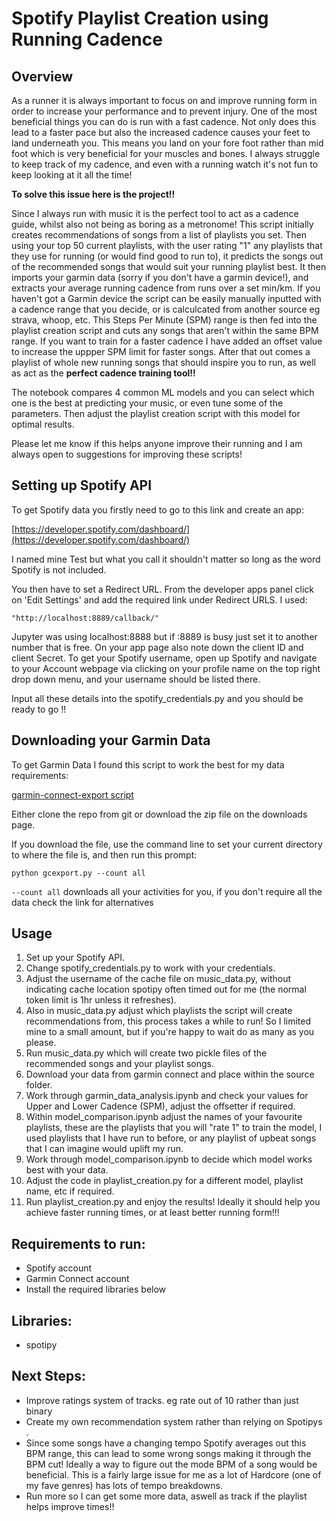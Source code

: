 # Spotify Playlist Creation using Running Cadence

## Overview
As a runner it is always important to focus on and improve running form in order to increase your performance and to prevent injury. One of the most beneficial things you can do is run with a fast cadence. Not only does this lead to a faster pace but also the increased cadence causes your feet to land underneath you. This means you land on your fore foot rather than mid foot which is very beneficial for your muscles and bones. I always struggle to keep track of my cadence, and even with a running watch it's not fun to keep looking at it all the time!

**To solve this issue here is the project!!**

Since I always run with music it is the perfect tool to act as a cadence guide, whilst also not being as boring as a metronome! This script initially creates recommendations of songs from a list of playlists you set. Then using your top 50 current playlists, with the user rating "1" any playlists that they use for running (or would find good to run to), it predicts the songs out of the recommended songs that would suit your running playlist best. It then imports your garmin data (sorry if you don't have a garmin device!), and extracts your average running cadence from runs over a set min/km. If you haven't got a Garmin device the script can be easily manually inputted with a cadence range that you decide, or is calculcated from another source eg strava, whoop, etc. This Steps Per Minute (SPM) range is then fed into the playlist creation script and cuts any songs that aren't within the same BPM range. If you want to train for a faster cadence I have added an offset value to increase the uppper SPM limit for faster songs. After that out comes a playlist of whole new running songs that should inspire you to run, as well as act as the **perfect cadence training tool!!**

The notebook compares 4 common ML models and you can select which one is the best at predicting your music, or even tune some of the parameters. Then adjust the playlist creation script with this model for optimal results.

Please let me know if this helps anyone improve their running and I am always open to suggestions for improving these scripts!

## Setting up Spotify API
To get Spotify data you firstly need to go to this link and create an app:

[https://developer.spotify.com/dashboard/](https://developer.spotify.com/dashboard/)

I named mine Test but what you call it shouldn't matter so long as the word Spotify is not included.

You then have to set a Redirect URL. From the developer apps panel click on 'Edit Settings' and add the required link under Redirect URLS. I used:

    "http://localhost:8889/callback/"
    
 Jupyter was using localhost:8888 but if :8889 is busy just set it to another number that is free. On your app page also note down the client ID and client Secret. To get your Spotify username, open up Spotify and navigate to your Account webpage via clicking on your profile name on the top right drop down menu, and your username should be listed there.
 
 Input all these details into the spotify_credentials.py and you should be ready to go !!

## Downloading your Garmin Data
To get Garmin Data I found this script to work the best for my data requirements:

[garmin-connect-export script](https://github.com/pe-st/garmin-connect-export/)

Either clone the repo from git or download the zip file on the downloads page.

If you download the file, use the command line to set your current directory to where the file is, and then run this prompt:

    python gcexport.py --count all

`--count all` downloads all your activities for you, if you don't require all the data check the link for alternatives

## Usage
1) Set up your Spotify API.
2) Change spotify_credentials.py to work with your credentials.
3) Adjust the username of the cache file on music_data.py, without indicating cache location spotipy often timed out for me (the normal token limit is 1hr unless it refreshes).
4) Also in music_data.py adjust which playlists the script will create recommendations from, this process takes a while to run! So I limited mine to a small amount, but if you're happy to wait do as many as you please.
5) Run music_data.py which will create two pickle files of the recommended songs and your playlist songs.
6) Download your data from garmin connect and place within the source folder.
7) Work through garmin_data_analysis.ipynb and check your values for Upper and Lower Cadence (SPM), adjust the offsetter if required.
8) Within model_comparison.ipynb adjust the names of your favourite playlists, these are the playlists that you will "rate 1" to train the model, I used playlists that I have run to before, or any playlist of upbeat songs that I can imagine would uplift my run.
9) Work through model_comparison.ipynb to decide which model works best with your data.
10) Adjust the code in playlist_creation.py for a different model, playlist name, etc if required.
11) Run playlist_creation.py and enjoy the results! Ideally it should help you achieve faster running times, or at least better running form!!!

## Requirements to run:
* Spotify account
* Garmin Connect account
* Install the required libraries below

## Libraries:
* spotipy

## Next Steps:
* Improve ratings system of tracks. eg rate out of 10 rather than just binary
* Create my own recommendation system rather than relying on Spotipys .
* Since some songs have a changing tempo Spotify averages out this BPM range, this can lead to some wrong songs making it through the BPM cut! Ideally a way to figure out the mode BPM of a song would be beneficial. This is a fairly large issue for me as a lot of Hardcore (one of my fave genres) has lots of tempo breakdowns.
* Run more so I can get some more data, aswell as track if the playlist helps improve times!!
